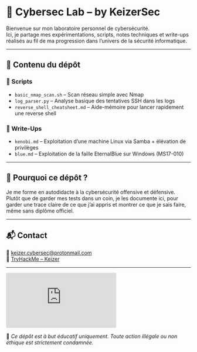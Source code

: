# 🧠 Cybersec Lab – by KeizerSec

Bienvenue sur mon laboratoire personnel de cybersécurité.  
Ici, je partage mes expérimentations, scripts, notes techniques et write-ups réalisés au fil de ma progression dans l’univers de la sécurité informatique.

---

## 📄 Contenu du dépôt

### 🔧 Scripts
- `basic_nmap_scan.sh` – Scan réseau simple avec Nmap
- `log_parser.py` – Analyse basique des tentatives SSH dans les logs
- `reverse_shell_cheatsheet.md` – Aide-mémoire pour lancer rapidement une reverse shell

### 🧠 Write-Ups
- `kenobi.md` – Exploitation d’une machine Linux via Samba + élévation de privilèges
- `blue.md` – Exploitation de la faille EternalBlue sur Windows (MS17-010)

---

## 🎯 Pourquoi ce dépôt ?

Je me forme en autodidacte à la cybersécurité offensive et défensive.  
Plutôt que de garder mes tests dans un coin, je les documente ici, pour garder une trace claire de ce que j’ai appris et montrer ce que je sais faire, même sans diplôme officiel.

---

## 📬 Contact

📧 keizer.cybersec@protonmail.com  
🔗 [TryHackMe – Keizer](https://tryhackme.com/p/Keizer)

---
<iframe src="https://tryhackme.com/api/v2/badges/public-profile?userPublicId=1854027" style='border:none;'></iframe>

🚨 *Ce dépôt est à but éducatif uniquement. Toute action illégale ou non éthique est strictement condamnée.*
